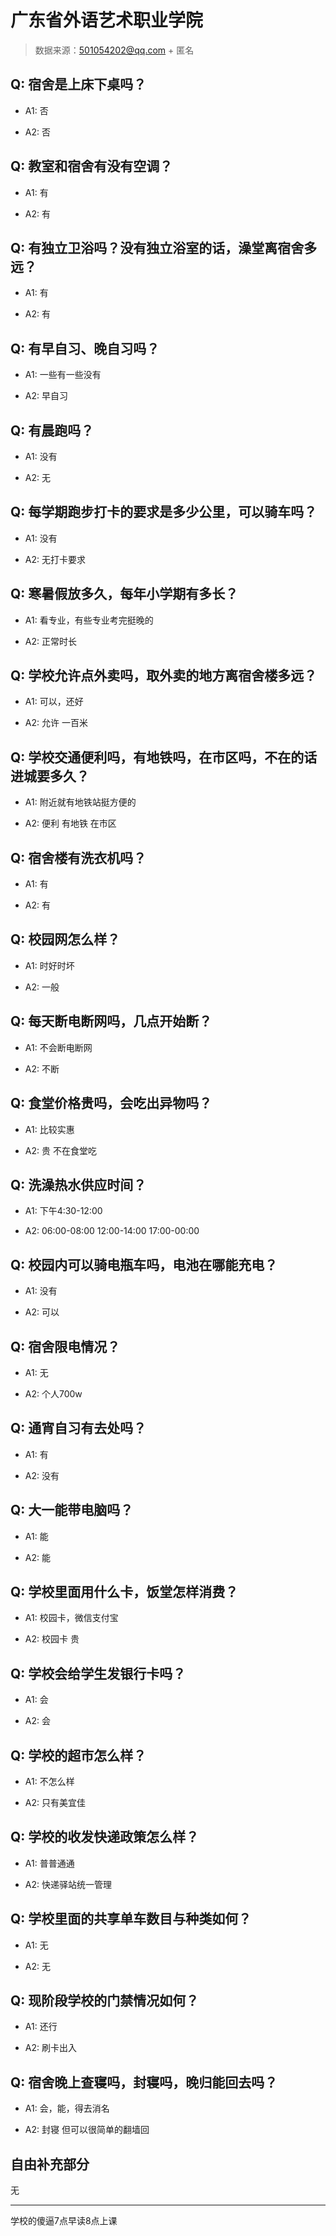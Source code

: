 # 广东省外语艺术职业学院

> 数据来源：501054202@qq.com + 匿名

## Q: 宿舍是上床下桌吗？

- A1: 否

- A2: 否

## Q: 教室和宿舍有没有空调？

- A1: 有

- A2: 有

## Q: 有独立卫浴吗？没有独立浴室的话，澡堂离宿舍多远？

- A1: 有

- A2: 有

## Q: 有早自习、晚自习吗？

- A1: 一些有一些没有

- A2: 早自习

## Q: 有晨跑吗？

- A1: 没有

- A2: 无

## Q: 每学期跑步打卡的要求是多少公里，可以骑车吗？

- A1: 没有

- A2: 无打卡要求

## Q: 寒暑假放多久，每年小学期有多长？

- A1: 看专业，有些专业考完挺晚的

- A2: 正常时长

## Q: 学校允许点外卖吗，取外卖的地方离宿舍楼多远？

- A1: 可以，还好

- A2: 允许 一百米

## Q: 学校交通便利吗，有地铁吗，在市区吗，不在的话进城要多久？

- A1: 附近就有地铁站挺方便的

- A2: 便利 有地铁 在市区

## Q: 宿舍楼有洗衣机吗？

- A1: 有

- A2: 有

## Q: 校园网怎么样？

- A1: 时好时坏

- A2: 一般

## Q: 每天断电断网吗，几点开始断？

- A1: 不会断电断网

- A2: 不断

## Q: 食堂价格贵吗，会吃出异物吗？

- A1: 比较实惠

- A2: 贵 不在食堂吃

## Q: 洗澡热水供应时间？

- A1: 下午4:30-12:00

- A2: 06:00-08:00 12:00-14:00 17:00-00:00

## Q: 校园内可以骑电瓶车吗，电池在哪能充电？

- A1: 没有

- A2: 可以

## Q: 宿舍限电情况？

- A1: 无

- A2: 个人700w

## Q: 通宵自习有去处吗？

- A1: 有

- A2: 没有

## Q: 大一能带电脑吗？

- A1: 能

- A2: 能

## Q: 学校里面用什么卡，饭堂怎样消费？

- A1: 校园卡，微信支付宝

- A2: 校园卡 贵

## Q: 学校会给学生发银行卡吗？

- A1: 会

- A2: 会

## Q: 学校的超市怎么样？

- A1: 不怎么样

- A2: 只有美宜佳

## Q: 学校的收发快递政策怎么样？

- A1: 普普通通

- A2: 快递驿站统一管理

## Q: 学校里面的共享单车数目与种类如何？

- A1: 无

- A2: 无

## Q: 现阶段学校的门禁情况如何？

- A1: 还行

- A2: 刷卡出入

## Q: 宿舍晚上查寝吗，封寝吗，晚归能回去吗？

- A1: 会，能，得去消名

- A2: 封寝 但可以很简单的翻墙回

## 自由补充部分

无

***

学校的傻逼7点早读8点上课
